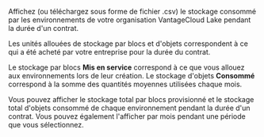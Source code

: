 Affichez (ou téléchargez sous forme de fichier .csv) le stockage consommé par les environnements de votre organisation VantageCloud Lake pendant la durée d'un contrat.

Les unités allouées de stockage par blocs et d'objets correspondent à ce qui a été acheté par votre entreprise pour la durée du contrat.

Le stockage par blocs **Mis en service** correspond à ce que vous allouez aux environnements lors de leur création. Le stockage d'objets **Consommé** correspond à la somme des quantités moyennes utilisées chaque mois.

Vous pouvez afficher le stockage total par blocs provisionné et le stockage total d'objets consommé de chaque environnement pendant la durée d'un contrat. Vous pouvez également l'afficher par mois pendant une période que vous sélectionnez.
